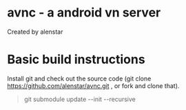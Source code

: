 avnc - a android vn server
=========================================

Created by alenstar

Basic build instructions
=========================================
Install git and check out the source code (git clone https://github.com/alenstar/avnc.git , or fork and clone that).
> git submodule update --init --recursive  
